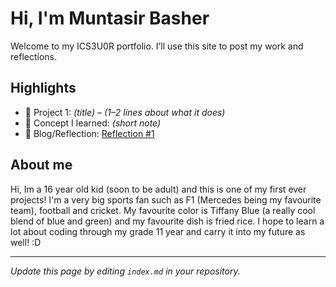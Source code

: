 # Hi, I'm Muntasir Basher
Welcome to my ICS3U0R portfolio. I’ll use this site to post my work and reflections.

## Highlights
- 🔧 Project 1: *(title)* – *(1–2 lines about what it does)*
- 🧠 Concept I learned: *(short note)*
- 📝 Blog/Reflection: [Reflection #1](./posts/first_reflection.md)

## About me
Hi, Im a 16 year old kid (soon to be adult) and this is one of my first ever projects! I'm a very big sports fan such as F1 (Mercedes being my favourite team), football and cricket. My favourite color is Tiffany Blue (a really cool blend of blue and green) and my favourite dish is fried rice. I hope to learn a lot about coding through my grade 11 year and carry it into my future as well! :D

---
*Update this page by editing `index.md` in your repository.*

